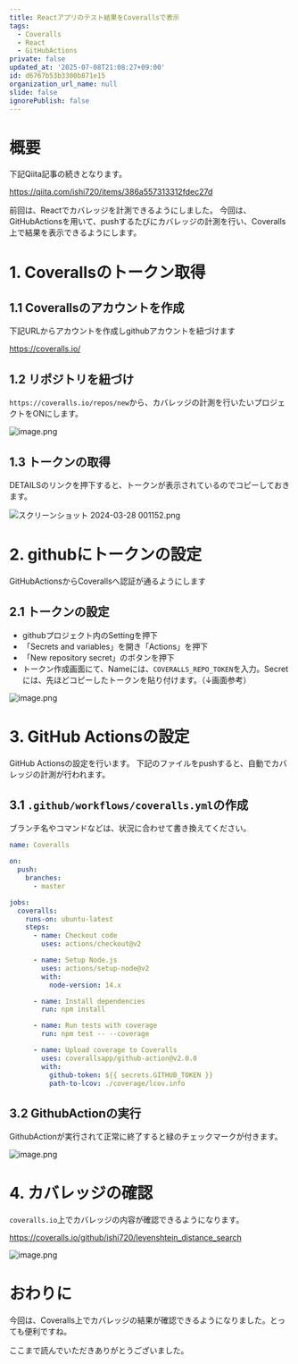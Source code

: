 ```yaml
---
title: Reactアプリのテスト結果をCoverallsで表示
tags:
  - Coveralls
  - React
  - GitHubActions
private: false
updated_at: '2025-07-08T21:08:27+09:00'
id: d6767b53b3300b871e15
organization_url_name: null
slide: false
ignorePublish: false
---
```

# 概要

下記Qiita記事の続きとなります。

https://qiita.com/ishi720/items/386a557313312fdec27d

前回は、Reactでカバレッジを計測できるようにしました。
今回は、GitHubActionsを用いて、pushするたびにカバレッジの計測を行い、Coveralls上で結果を表示できるようにします。



# 1. Coverallsのトークン取得

## 1.1 Coverallsのアカウントを作成

下記URLからアカウントを作成しgithubアカウントを紐づけます

https://coveralls.io/

## 1.2 リポジトリを紐づけ

`https://coveralls.io/repos/new`から、カバレッジの計測を行いたいプロジェクトをONにします。

![image.png](https://qiita-image-store.s3.ap-northeast-1.amazonaws.com/0/473097/529db318-4b44-d9f4-89b4-e5cadb322d81.png)

## 1.3 トークンの取得

DETAILSのリンクを押下すると、トークンが表示されているのでコピーしておきます。

![スクリーンショット 2024-03-28 001152.png](https://qiita-image-store.s3.ap-northeast-1.amazonaws.com/0/473097/d1a7974a-db7c-f9a4-6b5c-00fd82d4c5d8.png)


# 2. githubにトークンの設定

GitHubActionsからCoverallsへ認証が通るようにします

## 2.1 トークンの設定

- githubプロジェクト内のSettingを押下
- 「Secrets and variables」を開き「Actions」を押下
- 「New repository secret」のボタンを押下
- トークン作成画面にて、Nameには、`COVERALLS_REPO_TOKEN`を入力。Secretには、先ほどコピーしたトークンを貼り付けます。（↓画面参考）

![image.png](https://qiita-image-store.s3.ap-northeast-1.amazonaws.com/0/473097/386a2af1-e0dd-2db8-88f2-501896e3e65b.png)

# 3. GitHub Actionsの設定

GitHub Actionsの設定を行います。
下記のファイルをpushすると、自動でカバレッジの計測が行われます。

## 3.1 `.github/workflows/coveralls.yml`の作成

ブランチ名やコマンドなどは、状況に合わせて書き換えてください。

```yml
name: Coveralls

on:
  push:
    branches:
      - master

jobs:
  coveralls:
    runs-on: ubuntu-latest
    steps:
      - name: Checkout code
        uses: actions/checkout@v2

      - name: Setup Node.js
        uses: actions/setup-node@v2
        with:
          node-version: 14.x

      - name: Install dependencies
        run: npm install

      - name: Run tests with coverage
        run: npm test -- --coverage

      - name: Upload coverage to Coveralls
        uses: coverallsapp/github-action@v2.0.0
        with:
          github-token: ${{ secrets.GITHUB_TOKEN }}
          path-to-lcov: ./coverage/lcov.info
```

## 3.2 GithubActionの実行

GithubActionが実行されて正常に終了すると緑のチェックマークが付きます。


![image.png](https://qiita-image-store.s3.ap-northeast-1.amazonaws.com/0/473097/d58696e0-2f34-30ce-454c-72632f1f89a3.png)



# 4. カバレッジの確認

`coveralls.io`上でカバレッジの内容が確認できるようになります。

https://coveralls.io/github/ishi720/levenshtein_distance_search


![image.png](https://qiita-image-store.s3.ap-northeast-1.amazonaws.com/0/473097/6efa36c2-3a77-56bc-7077-0e0de91b7171.png)


# おわりに

今回は、Coveralls上でカバレッジの結果が確認できるようになりました。とっても便利ですね。

ここまで読んでいただきありがとうございました。
